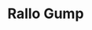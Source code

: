 ---
layout: video
series: Angry Video Game Nerd - Bad Game Cover Art
episode: 9
title: "Rallo Gump"
permalink: /avgn/bad-game-cover-art-9
video_info:
  - youtube;YouTube;Z2yNh1Nao0Y
release_date: 2015-12-09
mike_notes:
toggle: off
special: bad-covers
special_id: "Bad Game Cover Art Videos"
platforms:
  - MS-DOS
---